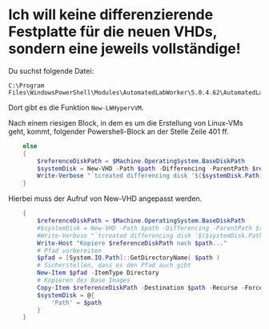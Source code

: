 # Ich will keine differenzierende Festplatte für die neuen VHDs, sondern eine jeweils vollständige!

Du suchst folgende Datei:

```
C:\Program Files\WindowsPowerShell\Modules\AutomatedLabWorker\5.0.4.62\AutomatedLabWorkerVirtualMachines.psm1
```

Dort gibt es die Funktion `New-LWHypervVM`.

Nach einem riesigen Block, in dem es um die Erstellung von Linux-VMs geht, kommt, folgender Powershell-Block an der Stelle Zeile 401 ff.

```powershell
    else
    {
        $referenceDiskPath = $Machine.OperatingSystem.BaseDiskPath
        $systemDisk = New-VHD -Path $path -Differencing -ParentPath $referenceDiskPath -ErrorAction Stop
        Write-Verbose "`tcreated differencing disk '$($systemDisk.Path)' pointing to '$ReferenceVhdxPath'"
    }
```

Hierbei muss der Aufruf von New-VHD angepasst werden.

```powershell
    {
        $referenceDiskPath = $Machine.OperatingSystem.BaseDiskPath
        #$systemDisk = New-VHD -Path $path -Differencing -ParentPath $referenceDiskPath -ErrorAction Stop
        #Write-Verbose "`tcreated differencing disk '$($systemDisk.Path)' pointing to '$ReferenceVhdxPath'"
        Write-Host "Kopiere $referenceDiskPath nach $path..."
        # Pfad vorbereiten
        $pfad = [System.IO.Path]::GetDirectoryName( $path )
        # Sicherstellen, dass es den Pfad auch gibt
        New-Item $pfad -ItemType Directory
        # Kopieren des Base Images
        Copy-Item $referenceDiskPath -Destination $path -Recurse -Force
        $systemDisk = @{
            'Path' = $path
        }
    }
```

